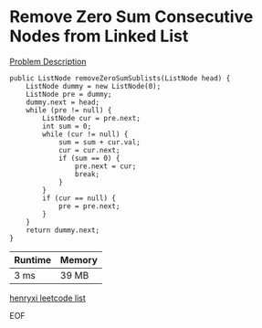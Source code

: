 # Remove Zero Sum Consecutive Nodes from Linked List
[Problem Description](https://leetcode.com/problems/remove-zero-sum-consecutive-nodes-from-linked-list/)

```
public ListNode removeZeroSumSublists(ListNode head) {
    ListNode dummy = new ListNode(0);
    ListNode pre = dummy;
    dummy.next = head;
    while (pre != null) {
        ListNode cur = pre.next;
        int sum = 0;
        while (cur != null) {
            sum = sum + cur.val;
            cur = cur.next;
            if (sum == 0) {
                pre.next = cur;
                break;
            }
        }
        if (cur == null) {
            pre = pre.next;
        }
    }
    return dummy.next;   
}
```

| Runtime       | Memory     | 
| :------------- | :---------- |
| 3 ms | 39 MB	   |


[henryxi leetcode list](http://www.henryxi.com/leetcode)

EOF
